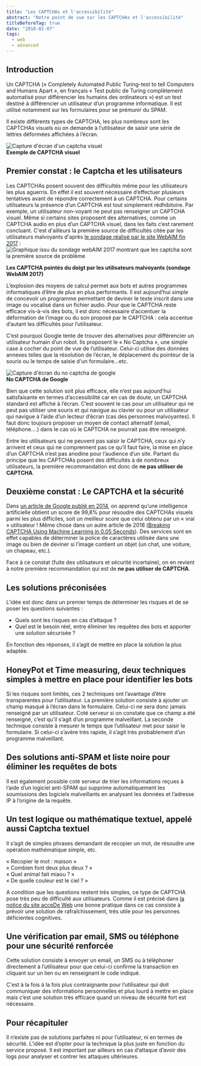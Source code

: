 ```yaml
---
title: "Les CAPTCHAs et l'accessibilité"
abstract: "Notre point de vue sur les CAPTCHAs et l'accessibilité"
titleBeforeTag: true
date: "2018-02-07"
tags:
  - web
  - advanced
---
```

  
## Introduction

Un CAPTCHA (« Completely Automated Public Turing-test to tell Computers and Humans Apart », en français « Test public de Turing complètement automatisé pour différencier les humains des ordinateurs ») est un test destiné à différencier un utilisateur d’un programme informatique. Il est utilisé notamment sur les formulaires pour se prémunir du SPAM.

Il existe différents types de CAPTCHA, les plus nombreux sont les CAPTCHAs visuels où on demande à l’utilisateur de saisir une série de lettres déformées affichées à l’écran.
  
![Capture d'écran d'un captcha visuel](../../web/images/captchas/captcha.png)  
**Exemple de CAPTCHA visuel**

## Premier constat : le Captcha et les utilisateurs
Les CAPTCHAs posent souvent des difficultés même pour les utilisateurs les plus aguerris. En effet il est souvent nécessaire d’effectuer plusieurs tentatives avant de répondre correctement à un CAPTCHA. Pour certains utilisateurs la présence d’un CAPTCHA est tout simplement rédhibitoire. Par exemple, un utilisateur non-voyant ne peut pas renseigner un CAPTCHA visuel. Même si certains sites proposent des alternatives, comme un CAPTCHA audio en plus d’un CAPTCHA visuel, dans les faits c’est rarement concluant. C'est d'ailleurs la première source de difficultés citée par les utilisateurs malvoyants d'après [le sondage réalisé par le site WebAIM fin 2017](https://webaim.org/projects/screenreadersurvey7)&nbsp;:  
![Graphique issu du sondage webAIM 2017 montrant que les captcha sont la première source de problème](../../web/images/captchas/webaim.png)  

**Les CAPTCHA pointés du doigt par les utilisateurs malvoyants (sondage WebAIM 2017)**

L’explosion des moyens de calcul permet aux bots et autres programmes informatiques d’être de plus en plus performants. Il est aujourd’hui simple de concevoir un programme permettant de deviner le texte inscrit dans une image ou vocalisé dans un fichier audio.
Pour que le CAPTCHA reste efficace vis-à-vis des bots, il est donc nécessaire d’accentuer la déformation de l’image ou du son proposé par le CAPTCHA : cela accentue d’autant les difficultés pour l’utilisateur.

C’est pourquoi Google tente de trouver des alternatives pour différencier un utilisateur humain d’un robot. Ils proposent le « No Captcha », une simple case à cocher du point de vue de l’utilisateur. Celui-ci utilise des données annexes telles que la résolution de l’écran, le déplacement du pointeur de la souris ou le temps de saisie d'un formulaire…etc.

![Capture d'écran du no captcha de google](../../web/images/captchas/nocaptcha.png)  
**No CAPTCHA de Google**

Bien que cette solution soit plus efficace, elle n’est pas aujourd’hui satisfaisante en termes d’accessibilité car en cas de doute, un CAPTCHA standard est affiché à l’écran. C’est souvent le cas pour un utilisateur qui ne peut pas utiliser une souris et qui navigue au clavier ou pour un utilisateur qui navigue à l’aide d’un lecteur d’écran (cas des personnes malvoyantes). Il faut donc toujours proposer un moyen de contact alternatif (email, téléphone….) dans le cas où le CAPTCHA ne pourrait pas être renseigné.

Entre les utilisateurs qui ne peuvent pas saisir le CAPTCHA, ceux qui n’y arrivent et ceux qui ne comprennent pas ce qu’il faut faire, la mise en place d’un CAPTCHA n’est pas anodine pour l’audience d’un site. Partant du principe que les CAPTCHAs posent des difficultés à de nombreux utilisateurs, la première recommandation est donc de **ne pas utiliser de CAPTCHA**.

## Deuxième constat : Le CAPTCHA et la sécurité

Dans [un article de Google publié en 2014](https://security.googleblog.com/2014/12/are-you-robot-introducing-no-captcha.html), on apprend qu’une intelligence artificielle obtient un score de 99,8% pour résoudre des CAPTCHAs visuels parmi les plus difficiles, soit un meilleur score que celui obtenu par un « vrai » utilisateur ! Même chose dans un autre article de 2018 (<a href="https://medium.com/mlmemoirs/breaking-captcha-using-machine-learning-in-0-05-seconds-9feefb997694" lang="en">Breaking CAPTCHA Using Machine Learning in 0.05 Seconds</a>). Des services sont en effet capables de déterminer la police de caractères utilisée dans une image ou bien de deviner si l’image contient un objet (un chat, une voiture, un chapeau, etc.).

Face à ce constat (fuite des utilisateurs et sécurité incertaine), on en revient à notre première recommandation qui est de **ne pas utiliser de CAPTCHA**.

## Les solutions préconisées

L’idée est donc dans un premier temps de déterminer les risques et de se poser les questions suivantes&nbsp;:

- Quels sont les risques en cas d’attaque ?
- Quel est le besoin réel, entre éliminer les requêtes des bots et apporter une solution sécurisée ?

En fonction des réponses, il s’agit de mettre en place la solution la plus adaptée.

## HoneyPot et Time measuring, deux techniques  simples à mettre en place pour identifier les bots

Si les risques sont limités, ces 2 techniques ont l’avantage d’être transparentes pour l’utilisateur.
La première solution consiste à ajouter un champ masqué à l’écran dans le formulaire. Celui-ci ne sera donc jamais renseigné par un utilisateur. Coté serveur si on constate que ce champ a été renseigné, c’est qu’il s’agit d’un programme malveillant.
La seconde technique consiste à mesurer le temps que l’utilisateur met pour saisir le formulaire. Si celui-ci s’avère très rapide, il s’agit très probablement d’un programme malveillant.

## Des solutions anti-SPAM et liste noire pour éliminer les requêtes de bots

Il est également possible coté serveur de trier les informations reçues à l’aide d’un logiciel anti-SPAM qui supprime automatiquement les soumissions des logiciels malveillants en analysant les données et l’adresse IP à l’origine de la requête.

## Un test logique ou mathématique textuel, appelé aussi Captcha textuel

Il s’agit de simples phrases demandant de recopier un mot, de résoudre une opération mathématique simple, etc.

« Recopier le mot : maison »  
« Combien font deux plus deux ? »  
« Quel animal fait miaou ? »  
« De quelle couleur est le ciel ? »  

A condition que les questions restent très simples, ce type de CAPTCHA pose très peu de difficulté aux utilisateurs.
Comme il est précisé dans [la notice du site acceDe Web](https://www.accede-web.com/notices/fonctionnelle-graphique/bonnes-pratiques/privilegier-des-tests-de-securite-sous-forme-de-tests-logiques-plutot-que-sous-forme-de-captcha/) une bonne pratique dans ce cas consiste à prévoir une solution de rafraîchissement, très utile pour les personnes déficientes cognitives.

## Une vérification par email, SMS ou téléphone pour une sécurité renforcée

Cette solution consiste à envoyer un email, un SMS ou à téléphoner directement à l’utilisateur pour que celui-ci confirme la transaction en cliquant sur un lien ou en renseignant le code indiqué.

C'est à la fois à la fois plus contraignante pour l’utilisateur qui doit communiquer des informations personnelles et plus lourd à mettre en place mais c’est une solution très efficace quand un niveau de sécurité fort est nécessaire.

## Pour récapituler

Il n’existe pas de solutions parfaites ni pour l’utilisateur, ni en termes de sécurité. L’idée est d’opter pour la technique la plus juste en fonction du service proposé. Il est important par ailleurs en cas d’attaque d’avoir des logs pour analyser et contrer les attaques ultérieures.  
&nbsp;
